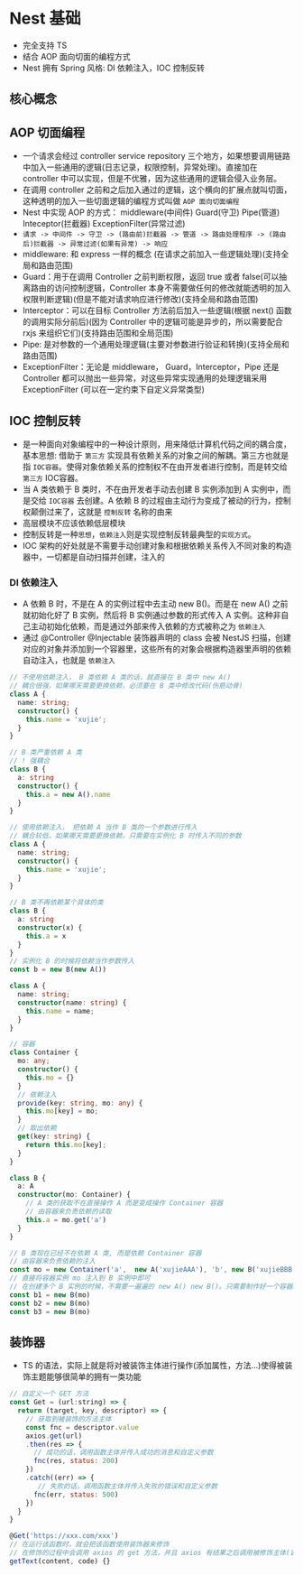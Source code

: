 # Nest 基础

* 完全支持 TS
* 结合 AOP 面向切面的编程方式
* Nest 拥有 Spring 风格: DI 依赖注入，IOC 控制反转

## 核心概念

## AOP 切面编程

* 一个请求会经过 controller service repository 三个地方，如果想要调用链路中加入一些通用的逻辑(日志记录，权限控制，异常处理)。直接加在 controller 中可以实现，但是不优雅，因为这些通用的逻辑会侵入业务层。
* 在调用 controller 之前和之后加入通过的逻辑，这个横向的扩展点就叫切面，这种透明的加入一些切面逻辑的编程方式叫做 `AOP 面向切面编程`
* Nest 中实现 AOP 的方式： middleware(中间件) Guard(守卫) Pipe(管道) Inteceptor(拦截器) ExceptionFilter(异常过滤)
* `请求 -> 中间件 -> 守卫 -> (路由前)拦截器 -> 管道 -> 路由处理程序 -> (路由后)拦截器 -> 异常过滤(如果有异常) -> 响应`
* middleware: 和 express 一样的概念 (在请求之前加入一些逻辑处理)(支持全局和路由范围)
* Guard：用于在调用 Controller 之前判断权限，返回 true 或者 false(可以抽离路由的访问控制逻辑，Controller 本身不需要做任何的修改就能透明的加入权限判断逻辑)(但是不能对请求响应进行修改)(支持全局和路由范围)
* Interceptor：可以在目标 Controller 方法前后加入一些逻辑(根据 next() 函数的调用实际分前后)(因为 Controller 中的逻辑可能是异步的，所以需要配合 rxjs 来组织它们)(支持路由范围和全局范围)
* Pipe: 是对参数的一个通用处理逻辑(主要对参数进行验证和转换)(支持全局和路由范围)
* ExceptionFilter：无论是 middleware， Guard，Interceptor，Pipe 还是 Controller 都可以抛出一些异常，对这些异常实现通用的处理逻辑采用 ExceptionFilter (可以在一定约束下自定义异常类型)

## IOC 控制反转

* 是一种面向对象编程中的一种设计原则，用来降低计算机代码之间的耦合度，基本思想: 借助于 `第三方` 实现具有依赖关系的对象之间的解耦。第三方也就是指 `IOC容器`。使得对象依赖关系的控制权不在由开发者进行控制，而是转交给 `第三方` IOC容器。
* 当 A 类依赖于 B 类时，不在由开发者手动去创建 B 实例添加到 A 实例中，而是交给 `IOC容器` 去创建。A 依赖 B 的过程由主动行为变成了被动的行为，控制权颠倒过来了，这就是 `控制反转` 名称的由来
* 高层模块不应该依赖低层模块
* 控制反转是一种`思想`，`依赖注入`则是实现控制反转最典型的`实现方式`。
* IOC 架构的好处就是不需要手动创建对象和根据依赖关系传入不同对象的构造器中，一切都是自动扫描并创建，注入的

### DI 依赖注入

* A 依赖 B 时，不是在 A 的实例过程中去主动 new B()。而是在 new A() 之前就初始化好了 B 实例，然后将 B 实例通过参数的形式传入 A 实例。这种非自己主动初始化依赖，而是通过外部来传入依赖的方式被称之为 `依赖注入`
* 通过 @Controller @Injectable 装饰器声明的 class 会被 NestJS 扫描，创建对应的对象并添加到一个容器里，这些所有的对象会根据构造器里声明的依赖自动注入，也就是 `依赖注入`

```ts
// 不使用依赖注入， B 类依赖 A 类的话，就直接在 B 类中 new A()
// 耦合很强，如果哪天需要更换依赖，必须要在 B 类中修改代码(伤筋动骨)
class A {
  name: string;
  constructor() {
    this.name = 'xujie';
  }
}

// B 类严重依赖 A 类
// ! 强耦合
class B {
  a: string
  constructor() {
    this.a = new A().name
  }
}

// 使用依赖注入， 把依赖 A 当作 B 类的一个参数进行传入
// 耦合较低，如果哪天需要更换依赖，只需要在实例化 B 时传入不同的参数
class A {
  name: string;
  constructor() {
    this.name = 'xujie';
  }
}

// B 类不再依赖某个具体的类
class B {
  a: string
  constructor(x) {
    this.a = x
  }
}
// 实例化 B 的时候将依赖当作参数传入
const b = new B(new A())
```

```ts
class A {
  name: string;
  constructor(name: string) {
    this.name = name;
  }
}

// 容器
class Container {
  mo: any;
  constructor() {
    this.mo = {}
  }
  // 依赖注入
  provide(key: string, mo: any) {
    this.mo[key] = mo;
  }
  // 取出依赖
  get(key: string) {
    return this.mo[key];
  }
}

class B {
  a: A
  constructor(mo: Container) {
    // A 类的获取不在直接操作 A 而是变成操作 Container 容器
    // 由容器来负责依赖的读取
    this.a = mo.get('a')
  }
}

// B 类现在已经不在依赖 A 类, 而是依赖 Container 容器
// 由容器来负责依赖的注入
const mo = new Container('a',  new A('xujieAAA'), 'b', new B('xujieBBB'))
// 直接将容器实例 mo 注入到 B 实例中即可
// 在创建多个 B 实例的时候，不需要一遍遍的 new A() new B()。只需要制作好一个容器就可以重复使用
const b1 = new B(mo)
const b2 = new B(mo)
const b3 = new B(mo)
```

## 装饰器

* TS 的语法，实际上就是将对被装饰主体进行操作(添加属性，方法...)使得被装饰主题能够很简单的拥有一类功能

```js
// 自定义一个 GET 方法
const Get = (url:string) => {
  return (target, key, descriptor) => {
    // 获取到被装饰的方法主体
    const fnc = descriptor.value
    axios.get(url)
    .then(res => {
      // 成功的话，调用函数主体并传入成功的消息和自定义参数
      fnc(res, status: 200)
    })
    .catch((err) => {
       // 失败的话，调用函数主体并传入失败的错误和自定义参数
      fnc(err, status: 500)
    })
  }
}

@Get('https://xxx.com/xxx')
// 在运行该函数时，就会把该函数使用装饰器来修饰
// 在修饰的过程中会调用 axios 的 get 方法，并且 axios 有结果之后调用被修饰主体(调用的时候还能传递一些参数)
getText(content, code) {}
```
